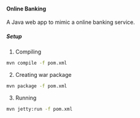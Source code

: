 #### Online Banking

A Java web app to mimic a online banking service.

##### Setup

1. Compiling
```bash
mvn compile -f pom.xml
```

2. Creating war package
```bash
mvn package -f pom.xml
```

3. Running
```bash
mvn jetty:run -f pom.xml
```

